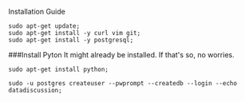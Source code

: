 Installation Guide

```
sudo apt-get update;
sudo apt-get install -y curl vim git;
sudo apt-get install -y postgresql;
```

###Install Pyton
It might already be installed.  If that's so, no worries.
```
sudo apt-get install python;
```
```
sudo -u postgres createuser --pwprompt --createdb --login --echo datadiscussion;
```

